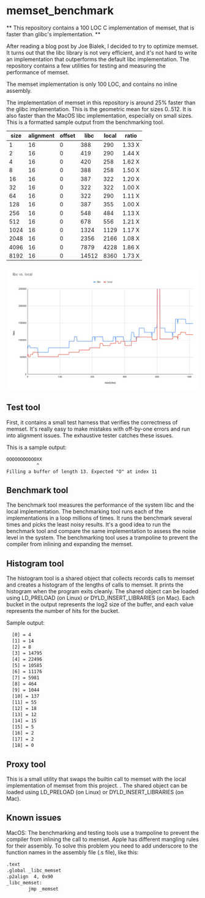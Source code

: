 # memset_benchmark

** This repository contains a 100 LOC C implementation of memset, that is faster than glibc's implementation. **

After reading a blog post by Joe Bialek, I decided to try to optimize memset. It
turns out that the libc library is not very efficient, and it's not hard to
write an implementation that outperforms the default libc implementation. The
repository contains a few utilities for testing and measuring the performance of
memset.

The memset implementation is only 100 LOC, and contains no inline assembly.

The implementation of memset in this repository is around 25% faster than the
glibc implementation.  This is the geometric mean for sizes 0..512. It is also
faster than the MacOS libc implementation, especially on small sizes. This is a
formatted sample output from the benchmarking tool.

|size| alignment| offset| libc| local| ratio|
|----|----------|-------|-----|------|------|
|1| 16| 0|   388| 290| 1.33 X|
|2| 16| 0|   419| 290| 1.44 X|
|4| 16| 0|   420| 258| 1.62 X|
|8| 16| 0|   388| 258| 1.50 X|
|16| 16| 0|  387| 322| 1.20 X|
|32| 16| 0|  322| 322| 1.00 X|
|64| 16| 0|  322| 290| 1.11 X|
|128| 16| 0| 387| 355| 1.00 X|
|256| 16| 0| 548| 484| 1.13 X|
|512| 16| 0| 678| 556| 1.21 X|
|1024| 16| 0| 1324| 1129| 1.17 X|
|2048| 16| 0| 2356| 2166| 1.08 X|
|4096| 16| 0| 7879| 4228| 1.86 X|
|8192| 16| 0|14512| 8360| 1.73 X|

![Benchmark](docs/bench.png)

## Test tool

First, it contains a small test harness that verifies the
correctness of memset. It's really easy to make mistakes with off-by-one errors
and run into alignment issues. The exhaustive tester catches these issues.

This is a sample output:
```
OOOOOOOOOOOXX
           ^
Filling a buffer of length 13. Expected "O" at index 11
```

## Benchmark tool

The benchmark tool measures the performance of the system libc and the local
implementation. The benchmarking tool runs each of the implementations in a loop
millions of times. It runs the benchmark several times and picks the least noisy
results. It's a good idea to run the benchmark tool and compare the same
implementation to assess the noise level in the system. The benchmarking tool
uses a trampoline to prevent the compiler from inlining and expanding the
memset.


## Histogram tool

The histogram tool is a shared object that collects records calls to memset and
creates a histogram of the lengths of calls to memset. It prints the histogram
when the program exits cleanly. The shared object can be loaded using
LD\_PRELOAD (on Linux) or DYLD\_INSERT\_LIBRARIES (on Mac). Each bucket in the
output represents the log2 size of the buffer, and each value represents the
number of hits for the bucket.

Sample output:
```
  [0] = 4
  [1] = 14
  [2] = 8
  [3] = 14795
  [4] = 22496
  [5] = 10585
  [6] = 11176
  [7] = 5981
  [8] = 464
  [9] = 1044
  [10] = 137
  [11] = 55
  [12] = 18
  [13] = 12
  [14] = 15
  [15] = 5
  [16] = 2
  [17] = 2
  [18] = 0
  ```

## Proxy tool

This is a small utility that swaps the builtin call to memset with the local
implementation of memset from this project. .  The shared object can be loaded
using LD\_PRELOAD (on Linux) or DYLD\_INSERT\_LIBRARIES (on Mac).

## Known issues

MacOS: The benchmarking and testing tools use a trampoline to prevent the
compiler from inlining the call to memset. Apple has different mangling rules
for their assembly. To solve this problem you need to add underscore to the
function names in the assembly file (.s file), like this:

```
.text
.global _libc_memset
.p2align  4, 0x90
_libc_memset:
        jmp _memset
```


